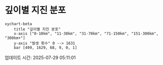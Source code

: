 # 깊이별 지진 분포

```mermaid
xychart-beta
    title "깊이별 지진 분포"
    x-axis ["0-10km", "11-30km", "31-70km", "71-150km", "151-300km", "300km+"]
    y-axis "발생 횟수" 0 --> 1631
    bar [499, 1629, 68, 9, 0, 1]
```

업데이트 시간: 2025-07-29 05:11:01
